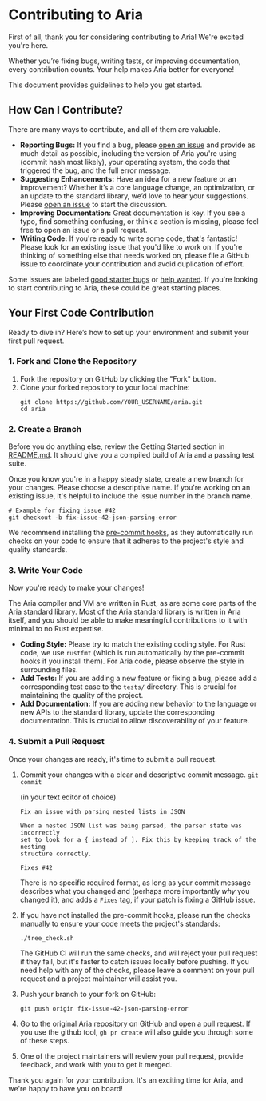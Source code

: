 ---
---

# Contributing to Aria

First of all, thank you for considering contributing to Aria! We're excited you're here.

Whether you’re fixing bugs, writing tests, or improving documentation, every contribution counts. Your help makes Aria better for everyone!

This document provides guidelines to help you get started.

## How Can I Contribute?

There are many ways to contribute, and all of them are valuable.

*   **Reporting Bugs:** If you find a bug, please [open an issue](https://github.com/egranata/aria/issues) and provide as much detail as possible, including the version of Aria you're using (commit hash most likely), your operating system, the code that triggered the bug, and the full error message.
*   **Suggesting Enhancements:** Have an idea for a new feature or an improvement? Whether it’s a core language change, an optimization, or an update to the standard library, we’d love to hear your suggestions. Please [open an issue](https://github.com/egranata/aria/issues) to start the discussion.
*   **Improving Documentation:** Great documentation is key. If you see a typo, find something confusing, or think a section is missing, please feel free to open an issue or a pull request.
*   **Writing Code:** If you're ready to write some code, that's fantastic! Please look for an existing issue that you'd like to work on. If you're thinking of something else that needs worked on, please file a GitHub issue to coordinate your contribution and avoid duplication of effort.

Some issues are labeled [good starter bugs](https://github.com/egranata/aria/issues?q=is%3Aissue%20state%3Aopen%20label%3A%22good%20first%20issue%22) or [help wanted](https://github.com/egranata/aria/issues?q=is%3Aissue%20state%3Aopen%20label%3A%22help%20wanted%22). If you're looking to start contributing to Aria, these could be great starting places.

## Your First Code Contribution

Ready to dive in? Here’s how to set up your environment and submit your first pull request.

### 1. Fork and Clone the Repository

1.  Fork the repository on GitHub by clicking the "Fork" button.
2.  Clone your forked repository to your local machine:
    ```shell
    git clone https://github.com/YOUR_USERNAME/aria.git
    cd aria
    ```

### 2. Create a Branch

Before you do anything else, review the Getting Started section in [README.md](README.md). It should give you a compiled build of Aria and a passing test suite.

Once you know you're in a happy steady state, create a new branch for your changes. Please choose a descriptive name. If you're working on an existing issue, it's helpful to include the issue number in the branch name.

```shell
# Example for fixing issue #42
git checkout -b fix-issue-42-json-parsing-error
```

We recommend installing the [pre-commit hooks](https://pre-commit.com/#install), as they automatically run checks on your code to ensure that it adheres to the project's style and quality standards.

### 3. Write Your Code

Now you're ready to make your changes!

The Aria compiler and VM are written in Rust, as are some core parts of the Aria standard library. Most of the Aria standard library is written in Aria itself, and you should be able to make meaningful contributions to it with minimal to no Rust expertise.

*   **Coding Style:** Please try to match the existing coding style. For Rust code, we use `rustfmt` (which is run automatically by the pre-commit hooks if you install them). For Aria code, please observe the style in surrounding files.
*   **Add Tests:** If you are adding a new feature or fixing a bug, please add a corresponding test case to the `tests/` directory. This is crucial for maintaining the quality of the project.
*   **Add Documentation:** If you are adding new behavior to the language or new APIs to the standard library, update the corresponding documentation. This is crucial to allow discoverability of your feature.

### 4. Submit a Pull Request

Once your changes are ready, it's time to submit a pull request.

1.  Commit your changes with a clear and descriptive commit message.
    `git commit`

    (in your text editor of choice)

    ```
    Fix an issue with parsing nested lists in JSON

    When a nested JSON list was being parsed, the parser state was incorrectly
    set to look for a { instead of ]. Fix this by keeping track of the nesting
    structure correctly.

    Fixes #42
    ```

    There is no specific required format, as long as your commit message describes what you changed and (perhaps more importantly *why* you changed it), and adds a `Fixes` tag, if your patch is fixing a GitHub issue.

2.  If you have not installed the pre-commit hooks, please run the checks manually to ensure your code meets the project's standards:
    ```shell
    ./tree_check.sh
    ```

    The GitHub CI will run the same checks, and will reject your pull request if they fail, but it's faster to catch issues locally before pushing. If you need help with any of the checks, please leave a comment on your pull request and a project maintainer will assist you.

3.  Push your branch to your fork on GitHub:
    ```shell
    git push origin fix-issue-42-json-parsing-error
    ```

4.  Go to the original Aria repository on GitHub and open a pull request. If you use the github tool, `gh pr create` will also guide you through some of these steps.

5.  One of the project maintainers will review your pull request, provide feedback, and work with you to get it merged.

Thank you again for your contribution. It's an exciting time for Aria, and we're happy to have you on board!
